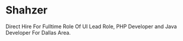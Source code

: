 # Shahzer
Direct Hire For Fulltime Role Of UI Lead Role, PHP Developer and Java Developer For Dallas Area. 
